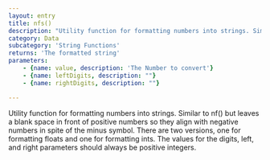 ```yaml
---
layout: entry
title: nfs()
description: "Utility function for formatting numbers into strings. Similar to nf()\nbut leaves a blank space in front of positive numbers so they align\nwith negative numbers in spite of the minus symbol. There are two\nversions, one for formatting floats and one for formatting ints. The\nvalues for the digits, left, and right parameters should always be\npositive integers."
category: Data
subcategory: 'String Functions'
returns: 'The formatted string'
parameters:
    - {name: value, description: 'The Number to convert'}
    - {name: leftDigits, description: ""}
    - {name: rightDigits, description: ""}

---
```

Utility function for formatting numbers into strings. Similar to nf()
but leaves a blank space in front of positive numbers so they align
with negative numbers in spite of the minus symbol. There are two
versions, one for formatting floats and one for formatting ints. The
values for the digits, left, and right parameters should always be
positive integers.